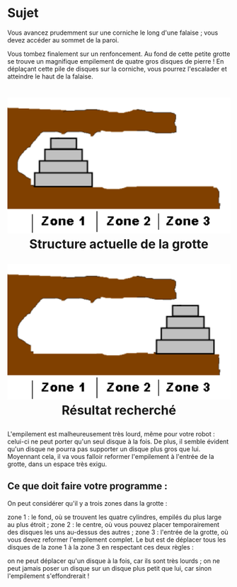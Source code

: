# Sujet
Vous avancez prudemment sur une corniche le long d'une falaise ; vous devez accéder au sommet de la paroi.

Vous tombez finalement sur un renfoncement. Au fond de cette petite grotte se trouve un magnifique empilement de quatre gros disques de pierre ! En déplaçant cette pile de disques sur la corniche, vous pourrez l'escalader et atteindre le haut de la falaise.

<h1 align="center">
  <p align="center">
    <img src="../../../docs/cylindres_position_initiale.png" width="1000px">
    Structure actuelle de la grotte
  </p>
  <p align="center">
    <img src="../../../docs/cylindres_position_finale.png" width="1000px">
    Résultat recherché
  </p>
</h1>

L'empilement est malheureusement très lourd, même pour votre robot : celui-ci ne peut porter qu'un seul disque à la fois. De plus, il semble évident qu'un disque ne pourra pas supporter un disque plus gros que lui. Moyennant cela, il va vous falloir reformer l'empilement à l'entrée de la grotte, dans un espace très exigu.

## Ce que doit faire votre programme :
On peut considérer qu'il y a trois zones dans la grotte :

zone 1 : le fond, où se trouvent les quatre cylindres, empilés du plus large au plus étroit ;
zone 2 : le centre, où vous pouvez placer temporairement des disques les uns au-dessus des autres ;
zone 3 : l'entrée de la grotte, où vous devez reformer l'empilement complet.
Le but est de déplacer tous les disques de la zone 1 à la zone 3 en respectant ces deux règles :

on ne peut déplacer qu'un disque à la fois, car ils sont très lourds ;
on ne peut jamais poser un disque sur un disque plus petit que lui, car sinon l'empilement s'effondrerait !